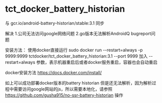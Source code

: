 # tct_docker_battery_historian

与 gcr.io/android-battery-historian/stable:3.1 同步

解决 
1.公司无法访问google网络问题 
2.go版本无法解析AndroidQ bugreport问题

安装方法： 
使用docker直接运行 
sudo docker run --restart=always -p 9999:9999 tctdocker/tct_docker_battery_historian:3.1 --port 9999
加入 --restart=always 参数，表示机器重启后或者docker服务重启，容器也会自动重启 

docker安装方法 https://docs.docker.com/install/

如上可以成功部署docker版本的battery historian 但是还无法解析，因为解析过程中需要访问google网站的js，所以需要本地化，请参照 https://github.com/gusha915/no-ssr-battery-historian 操作
